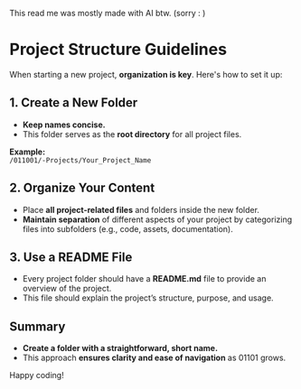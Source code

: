 This read me was mostly made with AI btw. (sorry : )

# Project Structure Guidelines

When starting a new project, **organization is key**. Here's how to set it up:

## 1. Create a New Folder
- **Keep names concise.**
- This folder serves as the **root directory** for all project files.

**Example:**  
`/011001/-Projects/Your_Project_Name `

## 2. Organize Your Content
- Place **all project-related files** and folders inside the new folder.
- **Maintain separation** of different aspects of your project by categorizing files into subfolders (e.g., code, assets, documentation).

## 3. Use a README File
- Every project folder should have a **README.md** file to provide an overview of the project.
- This file should explain the project’s structure, purpose, and usage.

## Summary
- **Create a folder with a straightforward, short name.**
- This approach **ensures clarity and ease of navigation** as 01101 grows.

Happy coding!